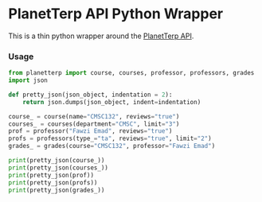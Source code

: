 # PlanetTerp API Python Wrapper

This is a thin python wrapper around the [PlanetTerp API](http://api.planetterp.com/).

### Usage

```python
from planetterp import course, courses, professor, professors, grades
import json

def pretty_json(json_object, indentation = 2):
    return json.dumps(json_object, indent=indentation)

course_ = course(name="CMSC132", reviews="true")
courses_ = courses(department="CMSC", limit="3")
prof = professor("Fawzi Emad", reviews="true")
profs = professors(type_="ta", reviews="true", limit="2")
grades_ = grades(course="CMSC132", professor="Fawzi Emad")

print(pretty_json(course_))
print(pretty_json(courses_))
print(pretty_json(prof))
print(pretty_json(profs))
print(pretty_json(grades_))

```
